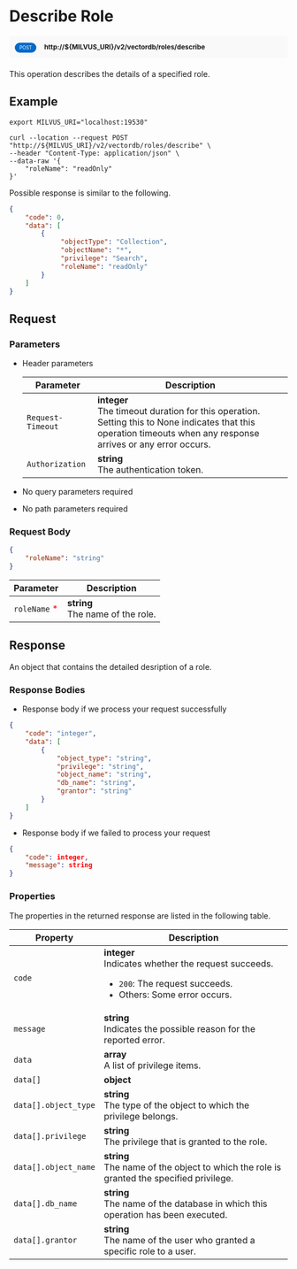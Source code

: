 # Describe Role

<div style="background: #f9f9f9; padding: 10px; border-radius: 5px; margin-bottom: 20px;">
    <div style="display: inline-block; background: #026aca; font-size: 0.6em; border-radius: 10px; color: #ffffff; padding: 0.3em 1em; line-height: 1.5em;">
        <span>POST</span>
    </div>
    <div style="display: inline-block; font-size: 0.85em; font-weight: 700; margin-left: 10px;">
        <span>http://${MILVUS_URI}/v2/vectordb/roles/describe</span>
    </div>
</div>

This operation describes the details of a specified role.

## Example

```shell
export MILVUS_URI="localhost:19530"

curl --location --request POST "http://${MILVUS_URI}/v2/vectordb/roles/describe" \
--header "Content-Type: application/json" \
--data-raw '{
    "roleName": "readOnly"
}'
```
Possible response is similar to the following.
```json
{
    "code": 0,
    "data": [
        {
             "objectType": "Collection",
             "objectName": "*",
             "privilege": "Search",
             "roleName": "readOnly"
        }
    ]
}
```



## Request

### Parameters

- Header parameters

    | Parameter        | Description                                                                               |
    |------------------|-------------------------------------------------------------------------------------------|
    | `Request-Timeout`  | **integer**<br/>The timeout duration for this operation.<br/>Setting this to None indicates that this operation timeouts when any response arrives or any error occurs.|
    | `Authorization`  | **string**<br/>The authentication token.|

- No query parameters required

- No path parameters required

### Request Body

```json
{
    "roleName": "string"
}
```

| Parameter        | Description                                                                               |
|------------------|-------------------------------------------------------------------------------------------|
| `roleName` <span style="color:red">*</span> | __string__<br/>The name of the role.  |

## Response

An object that contains the detailed desription of a role.

### Response Bodies

- Response body if we process your request successfully

```json
{
    "code": "integer",
    "data": [
        {
            "object_type": "string",
            "privilege": "string",
            "object_name": "string",
            "db_name": "string",
            "grantor": "string"
        }
    ]
}
```

- Response body if we failed to process your request

```json
{
    "code": integer,
    "message": string
}
```

### Properties

The properties in the returned response are listed in the following table.

| Property | Description                                                                                                                                 |
|----------|---------------------------------------------------------------------------------------------------------------------------------------------|
| `code`   | __integer__<br/>Indicates whether the request succeeds.<br/><ul><li>`200`: The request succeeds.</li><li>Others: Some error occurs.</li></ul> |
| `message`  | __string__<br/>Indicates the possible reason for the reported error. |
| `data` | __array__<br/>A list of privilege items. |
| `data[]` | __object__<br/> |
| `data[].object_type`  | __string__<br/>The type of the object to which the privilege belongs.  |
| `data[].privilege`  | __string__<br/>The privilege that is granted to the role.  |
| `data[].object_name`  | __string__<br/>The name of the object to which the role is granted the specified privilege.  |
| `data[].db_name`  | __string__<br/>The name of the database in which this operation has been executed.  |
| `data[].grantor`  | __string__<br/>The name of the user who granted a specific role to a user.  |
